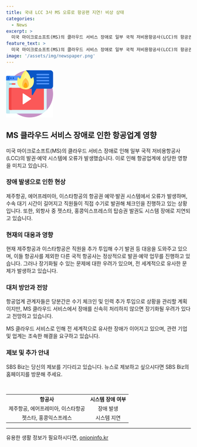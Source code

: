 ```yaml
---
title: 국내 LCC 3사 MS 오류로 항공편 지연! 비상 상태
categories:
  - News
excerpt: >
  미국 마이크로소프트(MS)의 클라우드 서비스 장애로 일부 국적 저비용항공사(LCC)의 항공권 예약·발권 시스템이 마비되었습니다. 제주항공, 에어프레미아, 이스타항공을 포함한 3사의 시스템이 오프라인예약을 진행하고, 수속 대기시간이 길어지고 있습니다. 이들 3사를 제외한 국적 항공사들은 정상적으로 업무를 진행하고, 현장 대응을 위해 직원 추가 투입 등의 대책을 마련 중입니다. 그러나 MS 클라우드 서비스 장애로 지연과 결항이 발생하고, 유사한 문제가 전 세계적으로 발생하며 관계자들은 장기화 우려를 표명하고 있습니다. SBS Biz는 여러분의 제보를 기다리고 있습니다.
feature_text: >
  미국 마이크로소프트(MS)의 클라우드 서비스 장애로 일부 국적 저비용항공사(LCC)의 항공권 예약·발권 시스템이 마비되었습니다. 제주항공, 에어프레미아, 이스타항공을 포함한 3사의 시스템이 오프라인예약을 진행하고, 수속 대기시간이 길어지고 있습니다. 이들 3사를 제외한 국적 항공사들은 정상적으로 업무를 진행하고, 현장 대응을 위해 직원 추가 투입 등의 대책을 마련 중입니다. 그러나 MS 클라우드 서비스 장애로 지연과 결항이 발생하고, 유사한 문제가 전 세계적으로 발생하며 관계자들은 장기화 우려를 표명하고 있습니다. SBS Biz는 여러분의 제보를 기다리고 있습니다.
image: '/assets/img/newspaper.png'
---
```


<p><img src="/assets/img/news.png" alt="rentncar 속보" /></p>

<h2 data-ke-size="size26">MS 클라우드 서비스 장애로 인한 항공업계 영향</h2>

<p data-ke-size="size16">미국 마이크로소프트(MS)의 클라우드 서비스 장애로 인해 일부 국적 저비용항공사(LCC)의 발권·예약 시스템에 오류가 발생했습니다. 이로 인해 항공업계에 상당한 영향을 미치고 있습니다.</p>

<h3><b>장애 발생으로 인한 현상</b></h3>

<p data-ke-size="size16">제주항공, 에어프레미아, 이스타항공의 항공권 예약·발권 시스템에서 오류가 발생하며, 수속 대기 시간이 길어지고 직원들이 직접 수기로 발권해 체크인을 진행하고 있는 상황입니다. 또한, 외항사 중 젯스타, 홍콩익스프레스의 탑승권 발권도 시스템 장애로 지연되고 있습니다.</p>

<h3><b>현재의 대응과 영향</b></h3>

<p data-ke-size="size16">현재 제주항공과 이스타항공은 직원을 추가 투입해 수기 발권 등 대응을 도와주고 있으며, 이들 항공사를 제외한 다른 국적 항공사는 정상적으로 발권·예약 업무를 진행하고 있습니다. 그러나 장기화될 수 있는 문제에 대한 우려가 있으며, 전 세계적으로 유사한 문제가 발생하고 있습니다.</p>

<h3><b>대처 방안과 전망</b></h3>

<p data-ke-size="size16">항공업계 관계자들은 당분간은 수기 체크인 및 인력 추가 투입으로 상황을 관리할 계획이지만, MS 클라우드 서비스에서 장애를 신속히 처리하지 않으면 장기화될 우려가 있다고 전망하고 있습니다.</p>

<p data-ke-size="size16">MS 클라우드 서비스로 인해 전 세계적으로 유사한 장애가 이어지고 있으며, 관련 기업 및 업계는 조속한 해결을 요구하고 있습니다.</p>

<h3><b>제보 및 추가 안내</b></h3>

<p data-ke-size="size16">SBS Biz는 당신의 제보를 기다리고 있습니다. 뉴스로 제보하고 싶으시다면 SBS Biz의 홈페이지를 방문해 주세요.</p>

<p data-ke-size="size16">&nbsp;</p>

<table>
  <tbody>
    <tr>
      <td style="text-align: center; height: 17px;"><b>항공사</b></td>
      <td style="text-align: center; height: 17px;"><b>시스템 장애 여부</b></td>
    </tr>
    <tr>
      <td style="text-align: center; height: 17px;">제주항공, 에어프레미아, 이스타항공</td>
      <td style="text-align: center; height: 17px;">장애 발생</td>
    </tr>
    <tr>
      <td style="text-align: center; height: 17px;">젯스타, 홍콩익스프레스</td>
      <td style="text-align: center; height: 17px;">시스템 지연</td>
    </tr>
  </tbody>
</table>

<hr>
유용한 생활 정보가 필요하시다면, <a href="https://onioninfo.kr" rel="dofollow">onioninfo.kr</a>


